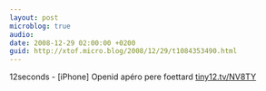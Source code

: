 ```yaml
---
layout: post
microblog: true
audio: 
date: 2008-12-29 02:00:00 +0200
guid: http://xtof.micro.blog/2008/12/29/t1084353490.html
---
```

12seconds - [iPhone] Openid apéro pere foettard  [tiny12.tv/NV8TY](http://tiny12.tv/NV8TY)
